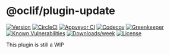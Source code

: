 @oclif/plugin-update
====================



[![Version](https://img.shields.io/npm/v/@oclif/plugin-update.svg)](https://npmjs.org/package/@oclif/plugin-update)
[![CircleCI](https://circleci.com/gh/jdxcode/plugin-update/tree/master.svg?style=svg)](https://circleci.com/gh/jdxcode/plugin-update/tree/master)
[![Appveyor CI](https://ci.appveyor.com/api/projects/status/github/jdxcode/plugin-update?branch=master&svg=true)](https://ci.appveyor.com/project/heroku/plugin-update/branch/master)
[![Codecov](https://codecov.io/gh/jdxcode/plugin-update/branch/master/graph/badge.svg)](https://codecov.io/gh/jdxcode/plugin-update)
[![Greenkeeper](https://badges.greenkeeper.io/jdxcode/plugin-update.svg)](https://greenkeeper.io/)
[![Known Vulnerabilities](https://snyk.io/test/npm/@oclif/plugin-update/badge.svg)](https://snyk.io/test/npm/@oclif/plugin-update)
[![Downloads/week](https://img.shields.io/npm/dw/@oclif/plugin-update.svg)](https://npmjs.org/package/@oclif/plugin-update)
[![License](https://img.shields.io/npm/l/@oclif/plugin-update.svg)](https://github.com/jdxcode/plugin-update/blob/master/package.json)


This plugin is still a WIP
